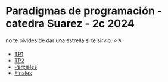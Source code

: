 # Paradigmas de programación - catedra Suarez - 2c 2024
no te olvides de dar una estrella si te sirvio. ⭐↗
- [TP1](https://github.com/AtuelFullana/Algo3/tree/main/Tp1)
- [TP2](https://github.com/Zokalyx/Balatro)
- [Parciales](https://github.com/AtuelFullana/Algo3/tree/main/Parciales)
- [Finales](https://github.com/AtuelFullana/Algo3/tree/main/Finales)
